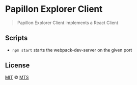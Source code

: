 # Papillon Explorer Client

> Papillon Explorer Client implements a React Client

## Scripts

- `npm start` starts the webpack-dev-server on the given port

## License

[MIT](./LICENSE) &copy; [MTS](https://github.com/mts)

[babel]: https://github.com/babel/babel
[webpack]: https://github.com/webpack/webpack
[webpack-cli]: https://github.com/webpack/webpack-cli
[webpack-dev-server]: https://github.com/webpack/webpack-dev-server
